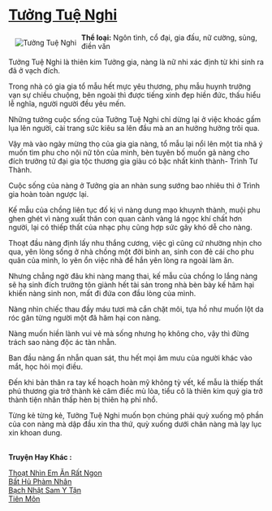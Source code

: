 <a href="https://utruyen.com/tuong-tue-nghi/25411/" title="Tưởng Tuệ Nghi"><h1>Tưởng Tuệ Nghi</h1></a><div style="display:table"><img align="right" style="float: left; padding: 10px;" src="https://utruyen.com/images/story/200x260/tuong-tue-nghi.jpg" alt="Tưởng Tuệ Nghi"><b>Thể loại:</b> Ngôn tình, cổ đại, gia đấu, nữ cường, sủng, điền văn<p></p>Tưởng Tuệ Nghi là thiên kim Tưởng gia, nàng là nữ nhi xác định từ khi sinh ra đã ở vạch đích.<p></p>Trong nhà có gia gia tổ mẫu hết mực yêu thương, phụ mẫu huynh trưởng vạn sự chiều chuộng, bên ngoài thì được tiếng xinh đẹp hiền đức, thấu hiểu lễ nghĩa, người người đều yêu mến.<p></p>Những tưởng cuộc sống của Tưởng Tuệ Nghi chỉ dừng lại ở việc khoác gấm lụa lên người, cài trang sức kiêu sa lên đầu mà an an hưởng hưởng trôi qua.<p></p>Vậy mà vào ngày mừng thọ của gia gia nàng, tổ mẫu lại nổi lên một tia nhã ý muốn tìm phu cho nội nữ tôn của mình, bèn tuyên bố muốn gả nàng cho đích trưởng tử đại gia tộc thương gia giàu có bậc nhất kinh thành- Trình Tư Thành.<p></p>Cuộc sống của nàng ở Tưởng gia an nhàn sung sướng bao nhiêu thì ở Trình gia hoàn toàn ngược lại.<p></p>Kế mẫu của chồng liên tục đố kị vì nàng dung mạo khuynh thành, muội phu ghen ghét vì nàng xuất thân con quan cành vàng lá ngọc khí chất hơn người, lại có thiếp thất của nhạc phụ cũng hợp sức gây khó dễ cho nàng.<p></p>Thoạt đầu nàng định lấy nhu thắng cương, việc gì cũng cứ nhường nhịn cho qua, yên lòng sống ở nhà chồng một đời bình an, sinh con đẻ cái cho phu quân của mình, lo yên ổn việc nhà để hắn yên lòng ra ngoài làm ăn.<p></p>Nhưng chẳng ngờ đâu khi nàng mang thai, kế mẫu của chồng lo lắng nàng sẽ hạ sinh đích trưởng tôn giành hết tài sản trong nhà bèn bày kế hãm hại khiến nàng sinh non, mất đi đứa con đầu lòng của mình.<p></p>Nàng nhìn chiếc thau đầy máu tươi mà cắn chặt môi, tựa hồ như muốn lột da róc gân từng người một đã hãm hại con nàng.<p></p>Nàng muốn hiền lành vui vẻ mà sống nhưng họ không cho, vậy thì đừng trách sao nàng độc ác tàn nhẫn.<p></p>Ban đầu nàng ẩn nhẫn quan sát, thu hết mọi âm mưu của người khác vào mắt, học hỏi mọi điều.<p></p>Đến khi bản thân ra tay kế hoạch hoàn mỹ không tỳ vết, kế mẫu là thiếp thất phú thương gia trở thành kẻ câm điếc mù lòa, tiểu cô là thiên kim quý gia trở thành tiện nhân thấp hèn bị thiên hạ phỉ nhổ.<p></p>Từng kẻ từng kẻ, Tưởng Tuệ Nghi muốn bọn chúng phải quỳ xuống mộ phần của con nàng mà dập đầu xin tha thứ, quỳ xuống dưới chân nàng mà lạy lục xin khoan dung.</div><p><br><b>Truyện Hay Khác :</b></p><a href="https://utruyen.com/thoat-nhin-em-an-rat-ngon/25347/" alt="Thoạt Nhìn Em Ăn Rất Ngon">Thoạt Nhìn Em Ăn Rất Ngon</a><br/><a href="https://truyenhot2019.blogspot.com/2019/12/bat-hu-pham-nhan.html" alt="Bất Hủ Phàm Nhân">Bất Hủ Phàm Nhân</a><br/><a href="https://truyenngontinhay.wordpress.com/2019/10/03/bach-nhat-sam-y-tan/" alt="Bạch Nhật Sam Y Tận">Bạch Nhật Sam Y Tận</a><br/><a href="https://github.com/quanluxury/truyenhot/tree/master/truyenhay/17604/" alt="Tiên Môn">Tiên Môn</a><br/>